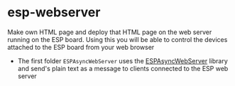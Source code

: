 # esp-webserver

Make own HTML page and deploy that HTML page on the web server running on the ESP board. Using this you will be able to control the devices attached to the ESP board from your web browser

- The first folder `ESPAsyncWebServer` uses the <a href="https://github.com/me-no-dev/ESPAsyncWebServer">ESPAsyncWebServer</a> library and send's plain text as a message to clients connected to the ESP web server
